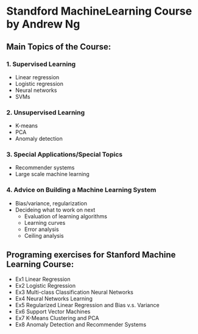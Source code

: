 # Standford MachineLearning Course by Andrew Ng

## Main Topics of the Course:

### 1. Supervised Learning
  - Linear regression
  - Logistic regression
  - Neural networks
  - SVMs
  
### 2. Unsupervised Learning
  - K-means
  - PCA
  - Anomaly detection
  
### 3. Special Applications/Special Topics
  - Recommender systems
  - Large scale machine learning
  
### 4. Advice on Building a Machine Learning System
  - Bias/variance, regularization
  - Decideing what to work on next
      - Evaluation of learning algorithms
      - Learning curves
      - Error analysis
      - Ceiling analysis

## Programing exercises for Stanford Machine Learning Course:
  - Ex1 Linear Regression
  - Ex2 Logistic Regression
  - Ex3 Multi-class Classification Neural Networks
  - Ex4 Neural Networks Learning
  - Ex5 Regularized Linear Regression and Bias v.s. Variance
  - Ex6 Support Vector Machines
  - Ex7 K-Means Clustering and PCA
  - Ex8 Anomaly Detection and Recommender Systems

